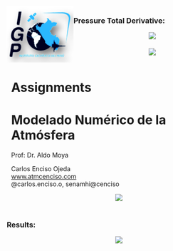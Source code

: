 <div style="width: 100%; overflow: hidden;">
    <div style="width: 150px; float: left;"> <img src="IMG/logo_IGP.png" alt="Data For Science, Inc" align="left" border="0"> </div>
    <div style="float: left; margin-left: 10px;"> <h1>Assignments</h1>
<h1>Modelado Numérico de la Atmósfera</h1>
        <p>Prof: Dr. Aldo Moya<br/>
        <p>Carlos Enciso Ojeda<br/>
        <a href="https://github.com/carlosenciso/WRF_IGP/">www.atmcenciso.com</a><br/>
            @carlos.enciso.o, senamhi@cenciso</p></div>

<h3>Pressure Total Derivative:</h3>
<div align="center">
<img src="https://render.githubusercontent.com/render/math?math=\frac{DP}{Dt} = \frac{\partial P}{\partial t} %2B u\frac{\partial P}{\partial x} %2B v\frac{\partial P}{\partial y} = 0" width="300"> <br/><br/>
<img src="https://render.githubusercontent.com/render/math?math=\frac{\partial P}{\partial t} = - u\frac{\partial P}{\partial x} - v\frac{\partial P}{\partial y}" width="300"><br/><br/>
<img src="https://render.githubusercontent.com/render/math?math=P_{t+1} = P_{t} - [u\frac{\partial P}{\partial x} - v\frac{\partial P}{\partial y}]\Delta t" width="300"><br/><br/>
</div>

<h3>Results:</h3>
<div align="center">
<img src="FIGs/Presure_advect_HW2_CEO.gif" width="750"/>
</div>
